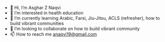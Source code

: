 - 👋 Hi, I’m Asghar Z Naqvi
- 👀 I’m interested in health education
- 🌱 I’m currently learning Arabic, Farsi, Jiu-Jitsu, ACLS (refresher), how to build vibrant communities
- 💞️ I’m looking to collaborate on how to build vibrant community
- 📫 How to reach me anaqvi19@gmail.com

<!---
anaqvi19/anaqvi19 is a ✨ special ✨ repository because its `README.md` (this file) appears on your GitHub profile.
You can click the Preview link to take a look at your changes.
--->
